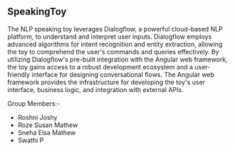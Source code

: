 ## SpeakingToy

The NLP speaking toy leverages Dialogflow, a powerful cloud-based NLP platform, to understand and interpret user inputs.
Dialogflow employs advanced algorithms for intent recognition and entity extraction, allowing the toy to comprehend the user's commands and queries effectively. 
By utilizing Dialogflow's pre-built integration with the Angular web framework, the toy gains access to a robust development ecosystem and a user-friendly interface for designing conversational flows.
The Angular web framework provides the infrastructure for developing the toy's user interface, business logic, and integration with external APIs.

Group Members:-  
 - Roshni Joshy
 - Roze Susan Mathew
 - Sneha Elsa Mathew
 - Swathi P
